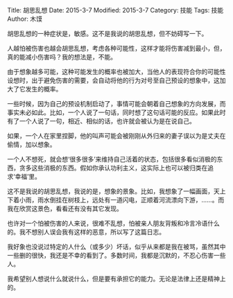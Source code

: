 Title: 胡思乱想
Date: 2015-3-7
Modified: 2015-3-7
Category: 技能
Tags: 技能
Author: 木馍

胡思乱想的一种症状是，敏感。这不是我说的胡思乱想，但不妨碍写一下。

人越怕被伤害也越会胡思乱想，考虑各种可能性，这样才能将伤害减到最小，但，真的能减小伤害吗？我的想法是，不能。

由于想象越多可能，这种可能发生的概率也被加大，当他人的表现符合你的可能性设想时，出于避免伤害的需要，会自动将他的行为对号至自己预设的想象中，这加大了它发生的概率。

一些时候，因为自己的预设机制启动了，事情可能会朝着自己想象的方向发展，而事实未必如此。比如，一个人说了一句话，同时想了这句话可能的反应。如果此时有了一个人说了一句，相近、相似的话，也许就会被认为是在说自己。

如果，一个人在家里捏脚，他的叫声可能会被刚刚从外归来的妻子误以为是丈夫在偷情，加以想象。

一个人不想死，就会想‘很多很多’来维持自己活着的状态，包括很多看似消极的东西，贪多这些消极的东西。假如你承认功利主义，这实际上也可以被归类在追求‘幸福’里。

这不是我说的胡思乱想，我说的是，想象的景象。比如，我想象了一幅画面，天上下着小雨，雨水倒挂在树枝上，远处有一道闪电，正顺着河流漂向下游，……。而我在欣赏这景色，看看还有没有其它发现。

也许对一个怕被伤害的人来说，很难不乱想，怕被亲人朋友背叛和冷言冷语什么的。我不想别人误会我有这样的恶意，所以写了这篇日志。

我好象也没说过特定的人什么（或多少）坏话，似乎从来都是我在被骂，虽然其中一些删的很快，我还是不幸的看到了。多数时间，我都是沉默的，不忍心伤害一些人。

我希望别人想说什么就说什么，但是要有承担它的能力。无论是法律上还是精神上的。